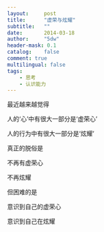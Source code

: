 ```yaml
---
layout:     post
title:      "虚荣与炫耀"
subtitle:   ""
date:       2014-03-18
author:     "5dw"
header-mask: 0.1
catalog:    false
comment: true
multilingual: false
tags:
    - 思考
    - 认识能力
---
```


最近越来越觉得

人的‘心’中有很大一部分是‘虚荣心’

人的行为中有很大一部分是‘炫耀’

真正的脱俗是

不再有虚荣心

不再炫耀

但困难的是

意识到自己的虚荣心

意识到自己在炫耀

